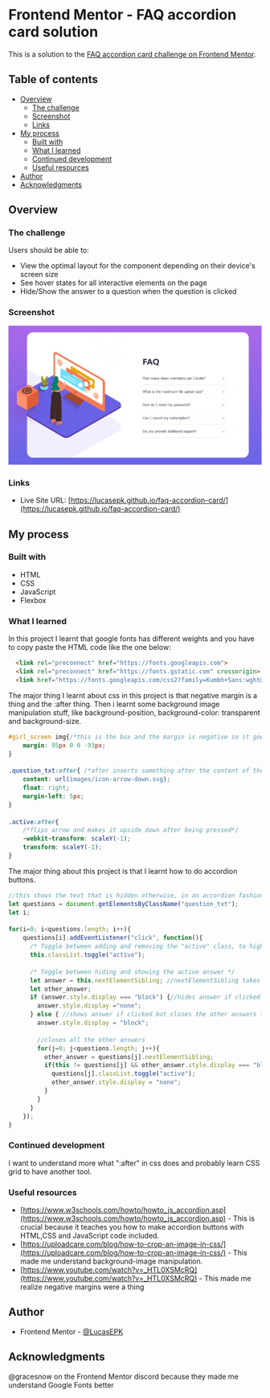 # Frontend Mentor - FAQ accordion card solution

This is a solution to the [FAQ accordion card challenge on Frontend Mentor](https://www.frontendmentor.io/challenges/faq-accordion-card-XlyjD0Oam).

## Table of contents

- [Overview](#overview)
  - [The challenge](#the-challenge)
  - [Screenshot](#screenshot)
  - [Links](#links)
- [My process](#my-process)
  - [Built with](#built-with)
  - [What I learned](#what-i-learned)
  - [Continued development](#continued-development)
  - [Useful resources](#useful-resources)
- [Author](#author)
- [Acknowledgments](#acknowledgments)

## Overview

### The challenge

Users should be able to:

- View the optimal layout for the component depending on their device's screen size
- See hover states for all interactive elements on the page
- Hide/Show the answer to a question when the question is clicked

### Screenshot

![](screenshot.png)

### Links

- Live Site URL: [https://lucasepk.github.io/faq-accordion-card/](https://lucasepk.github.io/faq-accordion-card/)

## My process

### Built with

- HTML
- CSS
- JavaScript
- Flexbox

### What I learned

In this project I learnt that google fonts has different weights and you have to copy paste the HTML code like the one below:

```html
  <link rel="preconnect" href="https://fonts.googleapis.com">
  <link rel="preconnect" href="https://fonts.gstatic.com" crossorigin>
  <link href="https://fonts.googleapis.com/css2?family=Kumbh+Sans:wght@400;700&display=swap" rel="stylesheet">
```

The major thing I learnt about css in this project is that negative margin is a thing and the :after thing. Then i learnt some background image manipulation stuff, like background-position, background-color: transparent and background-size.

```css
#girl_screen img{/*this is the box and the margin is negative so it goes outside*/
    margin: 95px 0 0 -93px;
}

.question_txt:after{ /*after inserts something after the content of the selected element*/
    content: url(images/icon-arrow-down.svg);
    float: right;
    margin-left: 5px;
}

.active:after{
    /*flips arrow and makes it upside down after being pressed*/
    -webkit-transform: scaleY(-1);
    transform: scaleY(-1);
}
```

The major thing about this project is that I learnt how to do accordion buttons.
```js
//this shows the text that is hidden otherwise, in an accordion fashion
let questions = document.getElementsByClassName("question_txt");
let i;

for(i=0; i<questions.length; i++){
    questions[i].addEventListener("click", function(){
      /* Toggle between adding and removing the "active" class, to highlight the button that controls the answer */
      this.classList.toggle("active");

      /* Toggle between hiding and showing the active answer */
      let answer = this.nextElementSibling; //nextElementSibling takes the next element in the HTML
      let other_answer;
      if (answer.style.display === "block") {//hides answer if clicked
        answer.style.display ="none";
      } else { //shows answer if clicked but closes the other answers that are opened
        answer.style.display = "block";

        //closes all the other answers
        for(j=0; j<questions.length; j++){
          other_answer = questions[j].nextElementSibling;
          if(this != questions[j] && other_answer.style.display === "block"){
            questions[j].classList.toggle("active");
            other_answer.style.display = "none";
          }
        }
      }
    });
}
```

### Continued development

I want to understand more what ":after" in css does and probably learn CSS grid to have another tool.

### Useful resources

- [https://www.w3schools.com/howto/howto_js_accordion.asp](https://www.w3schools.com/howto/howto_js_accordion.asp) - This is crucial because it teaches you how to make accordion buttons with HTML,CSS and JavaScript code included.
- [https://uploadcare.com/blog/how-to-crop-an-image-in-css/](https://uploadcare.com/blog/how-to-crop-an-image-in-css/) - This made me understand background-image manipulation.
- [https://www.youtube.com/watch?v=_HTL0XSMcRQ](https://www.youtube.com/watch?v=_HTL0XSMcRQ) - This made me realize negative margins were a thing

## Author

- Frontend Mentor - [@LucasEPK](https://www.frontendmentor.io/profile/LucasEPK)

## Acknowledgments

@gracesnow on the Frontend Mentor discord because they made me understand Google Fonts better
